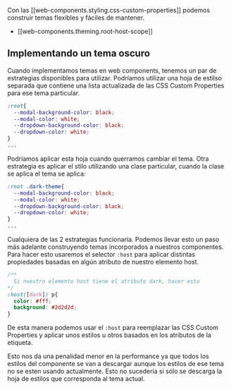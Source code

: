 
Con las [[web-components.styling.css-custom-properties]] podemos construir temas flexibles y fáciles de mantener.

- [[web-components.theming.root-host-scope]]

## Implementando un tema oscuro
Cuando implementamos temas en web components, tenemos un par de estrategias disponibles para utilizar. Podríamos utilizar una hoja de estilso separada que contiene una lista actualizada de las CSS Custom Properties para ese tema particular.

```css
:root{
  --modal-background-color: black;
  --modal-color: white;
  --dropdown-background-color: black;
  --dropdown-color: white;
}
...
```
Podríamos aplicar esta hoja cuando querramos cambiar el tema. Otra estrategia es aplicar el stilo utilizando una clase particular, cuando la clase se aplica el tema se aplica:
```css
:root .dark-theme{
  --modal-background-color: black;
  --modal-color: white;
  --dropdown-background-color: black;
  --dropdown-color: white;
}
...
```
Cualquiera de las 2 estrategias funcionaría. Podemos llevar esto un paso más adelante construyendo temas incorporados a nuestros componentes. Para hacer esto usaremos el selector ```:host``` para aplicar distintas propiedades basadas en algún atributo de nuestro elemento host.

```css
/**
  Si nuestro elemento host tiene el atributo dark, hacer esto
*/
:host([dark]) p{
  color: #fff;
  background: #2d2d2d;
}
```

De esta manera podemos usar el ```:host``` para reemplazar las CSS Custom Properties y aplicar unos estilos u otros basados en los atributos de la etiqueta.

Esto nos da una penalidad menor en la performance ya que todos los estilos del componente se van a descargar aunque los estilos de ese tema no se esten usando actualmente. Esto no sucedería si sólo se descarga la hoja de estilos que corresponda al tema actual.



